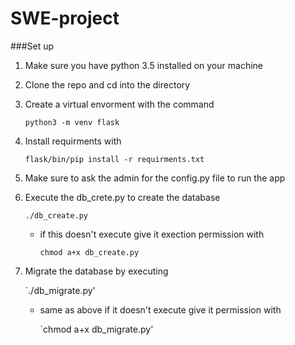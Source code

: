 # SWE-project

###Set up

1. Make sure you have python 3.5 installed on your machine

2. Clone the repo and cd into the directory

3. Create a virtual envorment with the command

    `python3 -m venv flask`

4. Install requirments with

    `flask/bin/pip install -r requirments.txt`

5. Make sure to ask the admin for the config.py file to run the app

6. Execute the db_crete.py to create the database

    `./db_create.py`

    - if this doesn't execute give it exection permission with

        `chmod a+x db_create.py`

7. Migrate the database by executing

    `./db_migrate.py'

    - same as above if it doesn't execute give it permission with

        `chmod a+x db_migrate.py'
